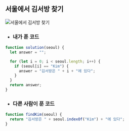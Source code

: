 ## 서울에서 김서방 찾기

![서울에서 김서방 찾기](https://cdn.discordapp.com/attachments/956190154454876183/1104346803404546069/image.png)

- ### 내가 푼 코드

```js
function solution(seoul) {
  let answer = "";

  for (let i = 0; i < seoul.length; i++) {
    if (seoul[i] == "Kim") {
      answer = "김서방은 " + i + "에 있다";
    }
  }
  return answer;
}
```

- ### 다른 사람이 푼 코드

```js
function findKim(seoul) {
  return "김서방은 " + seoul.indexOf("Kim") + "에 있다";
}
```
